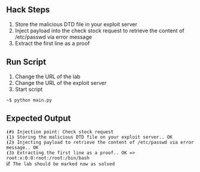 ## Hack Steps

1. Store the malicious DTD file in your exploit server
2. Inject payload into the check stock request to retrieve the content of /etc/passwd via error message
3. Extract the first line as a proof


## Run Script

1. Change the URL of the lab
2. Change the URL of the exploit server
3. Start script

```
~$ python main.py
```

## Expected Output

```
⦗#⦘ Injection point: Check stock request
⦗1⦘ Storing the malicious DTD file on your exploit server.. OK
⦗2⦘ Injecting payload to retrieve the content of /etc/passwd via error message.. OK
⦗3⦘ Extracting the first line as a proof.. OK => root:x:0:0:root:/root:/bin/bash
🗹 The lab should be marked now as solved
```
